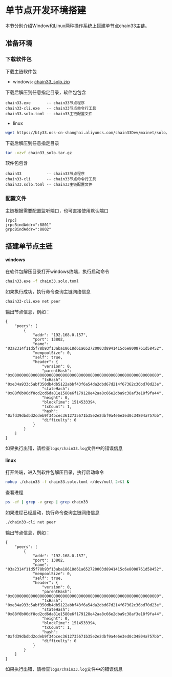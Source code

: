 # 单节点开发环境搭建

本节分别介绍Window和Linux两种操作系统上搭建单节点chain33主链。  

## 准备环境

### 下载软件包
下载主链软件包

- windows: [chain33_solo.zip](https://bty33.oss-cn-shanghai.aliyuncs.com/chain33Dev/mainet/solo/windows/chain33_solo.zip)

下载后解压到任意指定目录，软件包包含
```text
chain33.exe       -- chain33节点程序
chain33-cli.exe   -- chain33节点命令行工具
chain33.solo.toml -- chain33主链配置文件
```

- linux

```bash
wget https://bty33.oss-cn-shanghai.aliyuncs.com/chain33Dev/mainet/solo/linux/chain33_solo.tar.gz
```

下载后解压到任意指定目录
```bash
tar -xzvf chain33_solo.tar.gz
```

软件包包含
```text
chain33           -- chain33节点程序
chain33-cli       -- chain33节点命令行工具
chain33.solo.toml -- chain33主链配置文件
```

### 配置文件

主链根据需要配置监听端口，也可直接使用默认端口

```text
[rpc]
jrpcBindAddr=":8801"
grpcBindAddr=":8802"
```

## 搭建单节点主链
#### windows
在软件包解压目录打开windows终端，执行启动命令

```bash
chain33.exe -f chain33.solo.toml
```

如果执行成功，执行命令查询主链网络信息

```bash
chain33-cli.exe net peer
```

输出节点信息，例如：
``` text
{
    "peers": [
        {
            "addr": "192.168.0.157",
            "port": 13802,
            "name": "03a2314f11d5f78b93f13aba18618d61a652720003d8941415c6e8008761d58452",
            "mempoolSize": 0,
            "self": true,
            "header": {
                "version": 0,
                "parentHash": "0x0000000000000000000000000000000000000000000000000000000000000000",
                "txHash": "0xe34a933c5abf350db4db5122abbf43f6a54da2dbd67d214f67362c36bd70d23e",
                "stateHash": "0x88f0b06df8cd2cd6da81e1580e6f179128e42aa8c66e2dba9c38af3e18f9fa44",
                "height": 0,
                "blockTime": 1514533394,
                "txCount": 1,
                "hash": "0xfd39dbdbd2cdeb9f34bcec3612735671b35e2e2dbf9a4e6e3ed0c34804a757bb",
                "difficulty": 0
            }
        }
    ]
}
```

如果执行出错，请检查`logs/chain33.log`文件中的错误信息


#### linux
打开终端，进入到软件包解压目录，执行启动命令

```bash
nohup ./chain33 -f chain33.solo.toml >/dev/null 2>&1 &
```

查看进程

```bash
ps -ef | grep -v grep | grep chain33
```

如果进程已经启动，执行命令查询主链网络信息

```bash
./chain33-cli net peer
```

输出节点信息，例如：
``` text
{
    "peers": [
        {
            "addr": "192.168.0.157",
            "port": 13802,
            "name": "03a2314f11d5f78b93f13aba18618d61a652720003d8941415c6e8008761d58452",
            "mempoolSize": 0,
            "self": true,
            "header": {
                "version": 0,
                "parentHash": "0x0000000000000000000000000000000000000000000000000000000000000000",
                "txHash": "0xe34a933c5abf350db4db5122abbf43f6a54da2dbd67d214f67362c36bd70d23e",
                "stateHash": "0x88f0b06df8cd2cd6da81e1580e6f179128e42aa8c66e2dba9c38af3e18f9fa44",
                "height": 0,
                "blockTime": 1514533394,
                "txCount": 1,
                "hash": "0xfd39dbdbd2cdeb9f34bcec3612735671b35e2e2dbf9a4e6e3ed0c34804a757bb",
                "difficulty": 0
            }
        }
    ]
}
```

如果执行出错，请检查`logs/chain33.log`文件中的错误信息